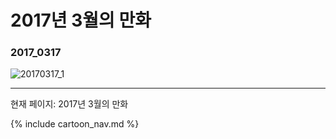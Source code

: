 # 2017년 3월의 만화

### 2017_0317
![20170317_1](/2017_03/20170317_1.jpg)

* * *

현재 페이지: 2017년 3월의 만화

{% include cartoon_nav.md %}
